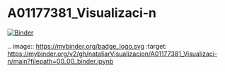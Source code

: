 # A01177381_Visualizaci-n

[![Binder](https://mybinder.org/badge_logo.svg)](https://mybinder.org/v2/gh/nataliarVisualizacion/A01177381_Visualizaci-n/main?filepath=00_00_binder.ipynb)

.. image:: https://mybinder.org/badge_logo.svg
 :target: https://mybinder.org/v2/gh/nataliarVisualizacion/A01177381_Visualizaci-n/main?filepath=00_00_binder.ipynb
 
